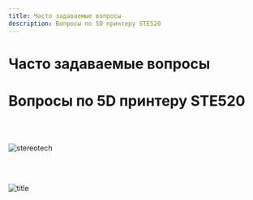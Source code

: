 ```yaml
---
title: Часто задаваемые вопросы
description: Вопросы по 5D принтеру STE520
---
```


# Часто задаваемые вопросы

# Вопросы по 5D принтеру STE520

<br/><br/>

![stereotech](/docs/stereotech.jpg)

<br/><br/>

![title](/docs/faq/introduction/1.jpg)